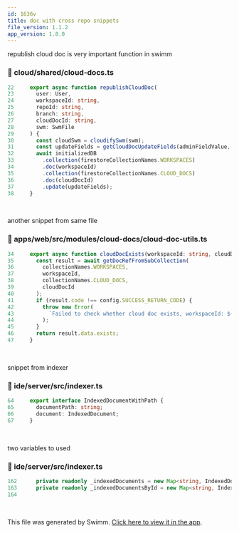 ```yaml
---
id: 1636v
title: doc with cross repo snippets
file_version: 1.1.2
app_version: 1.8.0
---
```


republish cloud doc is very important function in swimm
<!-- NOTE-swimm-snippet: the lines below link your snippet to Swimm -->
<!-- NOTE-swimm-repo ::veezvxCuzpPrRLLXWD2E:: -->
### 📄 cloud/shared/cloud-docs.ts
```typescript
22     export async function republishCloudDoc(
23       user: User,
24       workspaceId: string,
25       repoId: string,
26       branch: string,
27       cloudDocId: string,
28       swm: SwmFile
29     ) {
30       const cloudSwm = cloudifySwm(swm);
31       const updateFields = getCloudDocUpdateFields(adminFieldValue, cloudSwm, user, { repoId, branch });
32       await initializedDB
33         .collection(firestoreCollectionNames.WORKSPACES)
34         .doc(workspaceId)
35         .collection(firestoreCollectionNames.CLOUD_DOCS)
36         .doc(cloudDocId)
37         .update(updateFields);
38     }
```

<br/>

another snippet from same file
<!-- NOTE-swimm-snippet: the lines below link your snippet to Swimm -->
<!-- NOTE-swimm-repo ::veezvxCuzpPrRLLXWD2E:: -->
### 📄 apps/web/src/modules/cloud-docs/cloud-doc-utils.ts
```typescript
34     export async function cloudDocExists(workspaceId: string, cloudDocId: string): Promise<boolean> {
35       const result = await getDocRefFromSubCollection(
36         collectionNames.WORKSPACES,
37         workspaceId,
38         collectionNames.CLOUD_DOCS,
39         cloudDocId
40       );
41       if (result.code !== config.SUCCESS_RETURN_CODE) {
42         throw new Error(
43           `Failed to check whether cloud doc exists, workspaceId: ${workspaceId}, cloudDocId: ${cloudDocId}, error: ${result.errorMessage}`
44         );
45       }
46       return result.data.exists;
47     }
```

<br/>

snippet from indexer
<!-- NOTE-swimm-snippet: the lines below link your snippet to Swimm -->
<!-- NOTE-swimm-repo ::veezvxCuzpPrRLLXWD2E:: -->
### 📄 ide/server/src/indexer.ts
```typescript
64     export interface IndexedDocumentWithPath {
65       documentPath: string;
66       document: IndexedDocument;
67     }
```

<br/>

two variables to used
<!-- NOTE-swimm-snippet: the lines below link your snippet to Swimm -->
<!-- NOTE-swimm-repo ::veezvxCuzpPrRLLXWD2E:: -->
### 📄 ide/server/src/indexer.ts
```typescript
162      private readonly _indexedDocuments = new Map<string, IndexedDocument>();
163      private readonly _indexedDocumentsById = new Map<string, IndexedDocumentWithPath>();
164    
```

<br/>

This file was generated by Swimm. [Click here to view it in the app](http://localhost:5000/repos/Z2l0aHViJTNBJTNBdGVzdC1naXRodWItYXBwJTNBJTNBc3dpbW1pbw==/docs/1636v).

